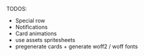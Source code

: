 TODOS:
- Special row
- Notifications
- Card animations
- use assets spritesheets
- pregenerate cards + generate woff2 / woff fonts
